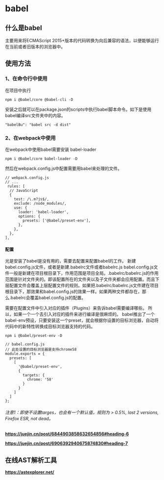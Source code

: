 # babel

## 什么是babel

主要用来将ECMAScript 2015+版本的代码转换为向后兼容的语法，以便能够运行在当前或者旧版本的浏览器中。

## 使用方法

### 1、在命令行中使用

在项目中执行
```
npm i @babel/core @babel-cli -D
```
安装之后就可以在package.json的scripts中执行babel脚本命令。如下是使用babel编译src文件夹中的内容。
```
"babelBu": "babel src -d dist"
```

### 2、在webpack中使用
在webpack中使用babel需要安装 babel-loader
```
npm i @babel/core babel-loader -D
```
然后在webpack.config.js中配置需要用babel来处理的文件。
```
// webpack.config.js
// ...
 rules: [
  // JavaScript
  {
    test: /\.m?js$/,
    exclude: /node_modules/,
    use: {
      loader: 'babel-loader',
      options: {
        presets: ['@babel/preset-env'],
      },
    },
  },
],
```
#### 配置
光是安装了babel是没有用的，需要去配置来配置babel的工作。
新建babel.config.js文件，或者是新建.babelrc文件或者babelrc.js
babel.config.js文件一般是新建在项目根目录下，作用范围是项目全局。.babelrc/babelrc.js的作用范围是针对文件夹的。即该配置所在的文件夹以及子文件夹都会应用配置。而且下层配置文件会覆盖上层配置文件的规则。如果把.babelrc/babelrc.js文件建在项目根目录下，那效果和babel.config.js的效果一样。如果两种文件都存在，那么.babelrc会覆盖babel.config.js的配置。

需要在配置文件中引入对应的插件（Plugins）来告诉babel需要编译哪些。
所以，如果一个一个去引入对应的插件来进行编译是很麻烦的。
babel推出了一个babel-env预设，只要安装这一个preset，就会根据你设置的目标浏览器，自动将代码中的新特性转换成目标浏览器支持的代码。
```
npm i @babel/preset-env -D
```
```
// babel.config.js
// 此处设置的目标浏览器是支持chrome58
module.exports = {
  presets: [
    [
      '@babel/preset-env',
      {
        targets: {
          chrome: '58'
        }
      }
    ]
  ]
};
```
###### 注意1：即使不设置targes，也会有一个默认值，规则为 > 0.5%, last 2 versions, Firefox ESR, not dead。

**https://juejin.cn/post/6844903858632654856#heading-6**

**https://juejin.cn/post/6906392940675874830#heading-7**



## 在线AST解析工具
**https://astexplorer.net/**

